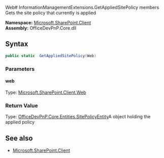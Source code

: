 Web# InformationManagementExtensions.GetAppliedSitePolicy members
Gets the site policy that currently is applied  

**Namespace:** [Microsoft.SharePoint.Client](Microsoft.SharePoint.Client.md)  
**Assembly:** OfficeDevPnP.Core.dll  
## Syntax
```C#
public static  GetAppliedSitePolicy(Web)
```
### Parameters
#### web
Type: [Microsoft.SharePoint.Client.Web](Microsoft.SharePoint.Client.Web.md) 
#### 
### Return Value
Type: [OfficeDevPnP.Core.Entities.SitePolicyEntity](OfficeDevPnP.Core.Entities.SitePolicyEntity.md)A  object holding the applied policy
## See also
- [Microsoft.SharePoint.Client](Microsoft.SharePoint.Client.md)
